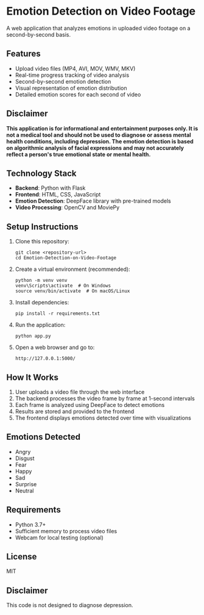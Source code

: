# Emotion Detection on Video Footage

A web application that analyzes emotions in uploaded video footage on a second-by-second basis.

## Features

- Upload video files (MP4, AVI, MOV, WMV, MKV)
- Real-time progress tracking of video analysis
- Second-by-second emotion detection
- Visual representation of emotion distribution
- Detailed emotion scores for each second of video

## Disclaimer

**This application is for informational and entertainment purposes only. It is not a medical tool and should not be used to diagnose or assess mental health conditions, including depression. The emotion detection is based on algorithmic analysis of facial expressions and may not accurately reflect a person's true emotional state or mental health.**

## Technology Stack

- **Backend**: Python with Flask
- **Frontend**: HTML, CSS, JavaScript
- **Emotion Detection**: DeepFace library with pre-trained models
- **Video Processing**: OpenCV and MoviePy

## Setup Instructions

1. Clone this repository:
   ```
   git clone <repository-url>
   cd Emotion-Detection-on-Video-Footage
   ```

2. Create a virtual environment (recommended):
   ```
   python -m venv venv
   venv\Scripts\activate  # On Windows
   source venv/bin/activate  # On macOS/Linux
   ```

3. Install dependencies:
   ```
   pip install -r requirements.txt
   ```

4. Run the application:
   ```
   python app.py
   ```

5. Open a web browser and go to:
   ```
   http://127.0.0.1:5000/
   ```

## How It Works

1. User uploads a video file through the web interface
2. The backend processes the video frame by frame at 1-second intervals
3. Each frame is analyzed using DeepFace to detect emotions
4. Results are stored and provided to the frontend
5. The frontend displays emotions detected over time with visualizations

## Emotions Detected

- Angry
- Disgust
- Fear
- Happy
- Sad
- Surprise
- Neutral

## Requirements

- Python 3.7+
- Sufficient memory to process video files
- Webcam for local testing (optional)

## License

MIT

## Disclaimer

This code is not designed to diagnose depression.
